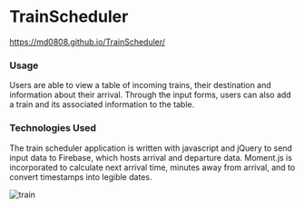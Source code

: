 # TrainScheduler

https://md0808.github.io/TrainScheduler/

### Usage
Users are able to view a table of incoming trains, their destination and information about their arrival. Through the input forms, users can also add a train and its associated information to the table.

### Technologies Used

The train scheduler application is written with javascript and jQuery to send input data to Firebase, which hosts arrival and departure data. Moment.js is incorporated to calculate next arrival time, minutes away from arrival, and to convert timestamps into legible dates.


![train](https://user-images.githubusercontent.com/51139840/67814613-79e86580-fa72-11e9-86b1-15f5dc819105.gif)
